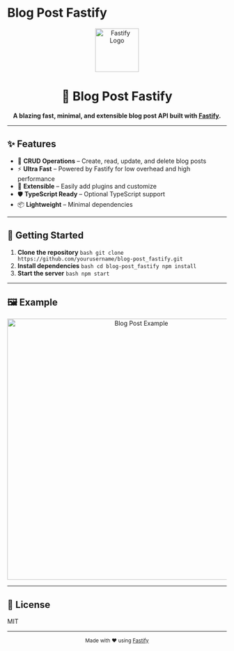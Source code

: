 # Blog Post Fastify

<p align="center">
    <img src="https://fastify.io/img/fastify-logo-100.svg" alt="Fastify Logo" width="100"/>
</p>

<h1 align="center">🚀 Blog Post Fastify</h1>
<p align="center">
    <b>A blazing fast, minimal, and extensible blog post API built with <a href="https://www.fastify.io/">Fastify</a>.</b>
</p>

---

## ✨ Features

- 📝 **CRUD Operations** – Create, read, update, and delete blog posts
- ⚡ **Ultra Fast** – Powered by Fastify for low overhead and high performance
- 🔌 **Extensible** – Easily add plugins and customize
- 🛡️ **TypeScript Ready** – Optional TypeScript support
- 📦 **Lightweight** – Minimal dependencies

---

## 🚀 Getting Started

1. **Clone the repository**
   `bash
    git clone https://github.com/yourusername/blog-post_fastify.git
    `
2. **Install dependencies**
   `bash
    cd blog-post_fastify
    npm install
    `
3. **Start the server**
   `bash
    npm start
    `

---

## 🖼️ Example

<p align="center">
    <img src="https://user-images.githubusercontent.com/placeholder/blog-post-example.png" alt="Blog Post Example" width="600"/>
</p>

---

## 📄 License

MIT

---

<p align="center">
    <sub>Made with ❤️ using <a href="https://www.fastify.io/">Fastify</a></sub>
</p>
